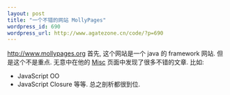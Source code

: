 ```yaml
--- 
layout: post
title: "一个不错的网站 MollyPages"
wordpress_id: 690
wordpress_url: http://www.agatezone.cn/code/?p=690
---
```

<a href="http://www.mollypages.org">http://www.mollypages.org</a>
首先, 这个网站是一个 java 的 framework 网站. 但是这个不是重点. 无意中在他的 <a href="http://www.mollypages.org/misc/index.mp">Misc</a> 页面中发现了很多不错的文章. 比如:
* JavaScript OO
* JavaScript Closure
等等. 总之剖析都很到位.
